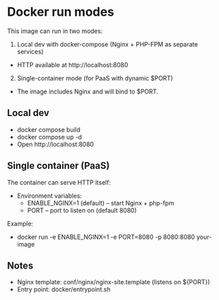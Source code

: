 # Docker run modes

This image can run in two modes:

1) Local dev with docker-compose (Nginx + PHP-FPM as separate services)
- HTTP available at http://localhost:8080

2) Single-container mode (for PaaS with dynamic $PORT)
- The image includes Nginx and will bind to $PORT.

## Local dev

- docker compose build
- docker compose up -d
- Open http://localhost:8080

## Single container (PaaS)

The container can serve HTTP itself:

- Environment variables:
  - ENABLE_NGINX=1 (default) – start Nginx + php-fpm
  - PORT – port to listen on (default 8080)

Example:

- docker run -e ENABLE_NGINX=1 -e PORT=8080 -p 8080:8080 your-image

## Notes
- Nginx template: conf/nginx/nginx-site.template (listens on ${PORT})
- Entry point: docker/entrypoint.sh
